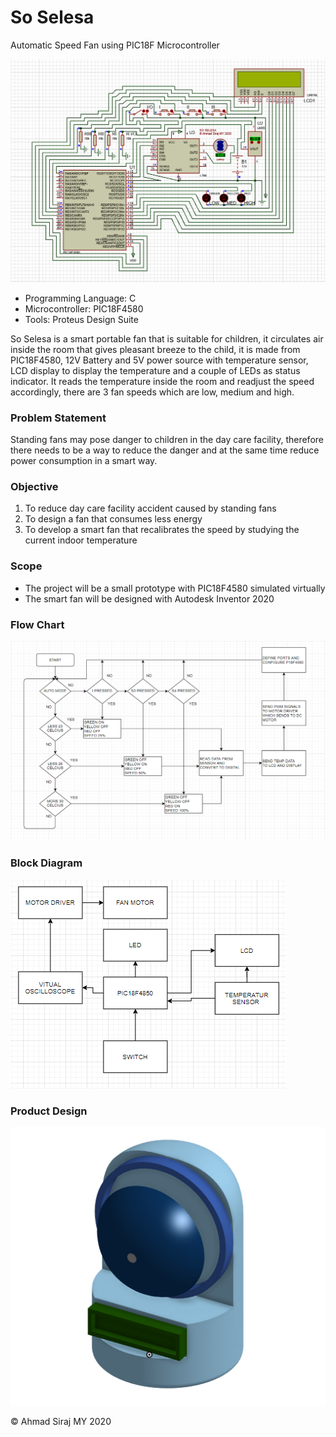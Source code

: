 # So Selesa
Automatic Speed Fan using PIC18F Microcontroller

![](docs/soskema.png)

* Programming Language: C
* Microcontroller: PIC18F4580 
* Tools: Proteus Design Suite

So Selesa is a smart portable fan that is suitable for children, it circulates air inside the room that gives pleasant breeze to the child, it is made from PIC18F4580, 12V Battery and 5V power source with temperature sensor, LCD display to display the temperature and a couple of LEDs as status indicator. It reads the temperature inside the room and readjust the speed accordingly, there are 3 fan speeds which are low, medium and high.

### Problem Statement

Standing fans may pose danger to children in the day care facility, therefore there needs to be a way to reduce the danger and at the same time reduce power consumption in a smart way.

### Objective

1. To reduce day care facility accident caused by standing fans
2. To design a fan that consumes less energy
3. To develop a smart fan that recalibrates the speed by studying the current indoor temperature


### Scope

* The project will be a small prototype with PIC18F4580 simulated virtually
* The smart fan will be designed with Autodesk Inventor 2020

### Flow Chart

![](docs/soflow.png)

### Block Diagram

![](docs/soblock.png)

### Product Design

![](docs/soselesa.png)


© Ahmad Siraj MY 2020
